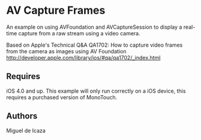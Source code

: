 AV Capture Frames
=================

An example on using AVFoundation and AVCaptureSession to display a real-time
capture from a raw stream using a video camera.

Based on Apple's Technical Q&A QA1702:
How to capture video frames from the camera as images using AV Foundation
http://developer.apple.com/library/ios/#qa/qa1702/_index.html

Requires
--------

iOS 4.0 and up.
This example will only run correctly on a iOS device, this requires
a purchased version of MonoTouch.

Authors
-------

Miguel de Icaza
